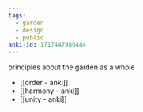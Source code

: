 ```yaml
---
tags:
  - garden
  - design
  - public
anki-id: 1717447986484
---
```

principles about the garden as a whole
- [[order - anki]]
- [[harmony - anki]]
- [[unity - anki]]
